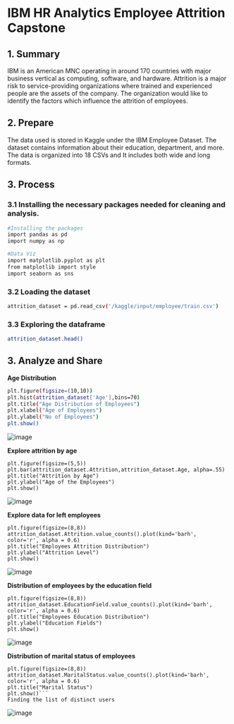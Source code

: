 # IBM HR Analytics Employee Attrition Capstone

## 1. Summary

IBM is an American MNC operating in around 170 countries with major business vertical as computing, software, and hardware. Attrition is a major risk to service-providing organizations where trained and experienced people are the assets of the company. The organization would like to identify the factors which influence the attrition of employees.

## 2. Prepare
The data used is stored in Kaggle under the IBM Employee Dataset. The dataset contains information about their education, department, and more. The data is organized into 18 CSVs and It includes both wide and long formats. 

## 3. Process

### 3.1 Installing the necessary packages needed for cleaning and analysis.

```bash
#Installing the packages
import pandas as pd
import numpy as np

#Data Viz
import matplotlib.pyplot as plt
from matplotlib import style
import seaborn as sns
```

### 3.2 Loading the dataset
```bash
attrition_dataset = pd.read_csv('/kaggle/input/employee/train.csv')
```

### 3.3 Exploring the dataframe
```bash
attrition_dataset.head() 
  ```

 ## 3. Analyze and Share
  **Age Distribution**

```bash
plt.figure(figsize=(10,10))
plt.hist(attrition_dataset['Age'],bins=70)
plt.title("Age Distribution of Employees")
plt.xlabel("Age of Employees")
plt.ylabel("No of Employees")
plt.show()
  ```
  ![image]()
 
 **Explore attrition by age**
```
plt.figure(figsize=(5,5))
plt.bar(attrition_dataset.Attrition,attrition_dataset.Age, alpha=.55)
plt.title("Attrition by Age")
plt.ylabel("Age of the Employees")
plt.show()  
```
 ![image]()

**Explore data for left employees**

```
plt.figure(figsize=(8,8))
attrition_dataset.Attrition.value_counts().plot(kind='barh', color='r', alpha = 0.6)
plt.title("Employees Attrition Distribution")
plt.ylabel("Attrition Level")
plt.show()
  ```

  ![image]()

**Distribution of employees by the education field**
```
plt.figure(figsize=(8,8))
attrition_dataset.EducationField.value_counts().plot(kind='barh', color='r', alpha = 0.6)
plt.title("Employees Education Distribution")
plt.ylabel("Education Fields")
plt.show()
```
![image]()

**Distribution of marital status of employees**

```
plt.figure(figsize=(8,8))
attrition_dataset.MaritalStatus.value_counts().plot(kind='barh', color='r', alpha = 0.6)
plt.title("Marital Status")
plt.show()```
Finding the list of distinct users
```
![image]()
